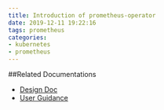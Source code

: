 ```yaml
---
title: Introduction of prometheus-operator
date: 2019-12-11 19:22:16
tags: prometheus
categories:
- kubernetes
- prometheus
---
```


##Related Documentations


* [Design Doc](https://github.com/coreos/prometheus-operator/blob/master/Documentation/design.md)
* [User Guidance](https://github.com/coreos/prometheus-operator/blob/master/Documentation/user-guides/getting-started.md)




